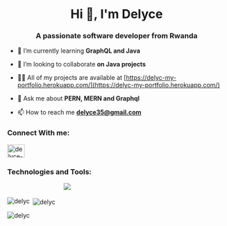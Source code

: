  <h1 align="center">Hi 👋, I'm Delyce</h1>
<h3 align="center">A passionate software developer from Rwanda</h3>

- 🌱 I’m currently learning **GraphQL and Java**

- 👯 I’m looking to collaborate **on Java projects**

- 👨‍💻 All of my projects are available at [https://delyc-my-portfolio.herokuapp.com/](https://delyc-my-portfolio.herokuapp.com/)

- 💬 Ask me about **PERN, MERN and Graphql**

- 📫 How to reach me **delyce35@gmail.com** 


</p>

<h3 align="left">Connect With me:</h3>
<a href="https://linkedin.com/in/delyce-twizeyimana" target="blank"><img align="center" src="https://raw.githubusercontent.com/rahuldkjain/github-profile-readme-generator/master/src/images/icons/Social/linked-in-alt.svg" alt="delyce-twizeyimana" height="30" width="40" /></a>


<h3 align="left">Technologies and Tools:</h3>
<p align="left">
    <img src="	https://img.shields.io/badge/React-20232A?style=for-the-badge&logo=react&logoColor=61DAFB" alt="" />
    <img src="https://img.shields.io/badge/JavaScript-323330?style=for-the-badge&logo=javascript&logoColor=F7DF1E" alt="" />
    <img src="https://img.shields.io/badge/Node.js-339933?style=for-the-badge&logo=nodedotjs&logoColor=white" alt="" />
    <img src="https://img.shields.io/badge/nuxt.js-00C58E?style=for-the-badge&logo=nuxtdotjs&logoColor=white" alt="" />
    <img src="https://img.shields.io/badge/GraphQl-E10098?style=for-the-badge&logo=graphql&logoColor=white" alt="" />
    <img src="https://img.shields.io/badge/Apollo%20GraphQL-311C87?&style=for-the-badge&logo=Apollo%20GraphQL&logoColor=white" alt="" />
    <img src="https://img.shields.io/badge/next.js-000000?style=for-the-badge&logo=nextdotjs&logoColor=white" alt="" />
    <img src="https://img.shields.io/badge/Python-FFD43B?style=for-the-badge&logo=python&logoColor=blue" alt="" />
    <img src="https://img.shields.io/badge/Docker-2CA5E0?style=for-the-badge&logo=docker&logoColor=white" alt="" />
    <img src="https://img.shields.io/badge/chai-A30701?style=for-the-badge&logo=chai&logoColor=white" alt="" />
    <img src="https://img.shields.io/badge/firebase-ffca28?style=for-the-badge&logo=firebase&logoColor=black" alt="" />
    <img src="https://img.shields.io/badge/Babel-F9DC3E?style=for-the-badge&logo=babel&logoColor=white" alt="" />
    <img src="https://img.shields.io/badge/Express.js-000000?style=for-the-badge&logo=express&logoColor=white" alt="" />
    <img src="https://img.shields.io/badge/Jest-C21325?style=for-the-badge&logo=jest&logoColor=white" alt="" />
    <img src="https://img.shields.io/badge/GitHub%20Pages-222222?style=for-the-badge&logo=GitHub%20Pages&logoColor=white" alt="" />
    <img src="	https://img.shields.io/badge/Mocha-8D6748?style=for-the-badge&logo=Mocha&logoColor=white" alt="" />
    <img src="https://img.shields.io/badge/Material%20UI-007FFF?style=for-the-badge&logo=mui&logoColor=white" alt="" />
    <img src="https://img.shields.io/badge/Markdown-000000?style=for-the-badge&logo=markdown&logoColor=white" alt="" />
    <img src="https://img.shields.io/badge/kubernetes-326ce5.svg?&style=for-the-badge&logo=kubernetes&logoColor=white" alt="" />
    <img src="https://img.shields.io/badge/npm-CB3837?style=for-the-badge&logo=npm&logoColor=white" alt="" />
    <img src="https://img.shields.io/badge/Postman-FF6C37?style=for-the-badge&logo=Postman&logoColor=white" alt="" />
    <img src="https://img.shields.io/badge/json-5E5C5C?style=for-the-badge&logo=json&logoColor=white" alt="" />
    <img src="https://img.shields.io/badge/HTML5-E34F26?style=for-the-badge&logo=html5&logoColor=white" alt="" />
    <img src="https://img.shields.io/badge/Redux-593D88?style=for-the-badge&logo=redux&logoColor=white" alt="" />
    <img src="https://img.shields.io/badge/Socket.io-010101?&style=for-the-badge&logo=Socket.io&logoColor=white" alt="" />
    <img src="https://img.shields.io/badge/strapi-2e7eea?style=for-the-badge&logo=strapi&logoColor=white" alt="" />
    <img src="	https://img.shields.io/badge/Sass-CC6699?style=for-the-badge&logo=sass&logoColor=white" alt="" />
    <img src="https://img.shields.io/badge/Swagger-85EA2D?style=for-the-badge&logo=Swagger&logoColor=white" alt="" />
    <img src="https://img.shields.io/badge/Tailwind_CSS-38B2AC?style=for-the-badge&logo=tailwind-css&logoColor=white" alt="" />
    <img src="https://img.shields.io/badge/Stripe-626CD9?style=for-the-badge&logo=Stripe&logoColor=white" alt="" />
    <img src="https://img.shields.io/badge/Webpack-8DD6F9?style=for-the-badge&logo=Webpack&logoColor=white" alt="" />
    <img src="https://img.shields.io/badge/GIT-E44C30?style=for-the-badge&logo=git&logoColor=white" alt="" />
    <img src="https://img.shields.io/badge/GitLab-330F63?style=for-the-badge&logo=gitlab&logoColor=white" alt="" />
    <img src="https://img.shields.io/badge/Jira-0052CC?style=for-the-badge&logo=Jira&logoColor=white" />

<img src="https://img.shields.io/badge/Trello-0052CC?style=for-the-badge&logo=trello&logoColor=white" alt="" />
<img src="	https://img.shields.io/badge/PostgreSQL-316192?style=for-the-badge&logo=postgresql&logoColor=white" alt="" />
<img src="https://img.shields.io/badge/MySQL-005C84?style=for-the-badge&logo=mysql&logoColor=white" alt="" />
<img src="	https://img.shields.io/badge/MongoDB-4EA94B?style=for-the-badge&logo=mongodb&logoColor=white" alt="" />
<img src="https://img.shields.io/badge/Heroku-430098?style=for-the-badge&logo=heroku&logoColor=white" alt="" />
<img src="https://img.shields.io/badge/GitHub_Actions-2088FF?style=for-the-badge&logo=github-actions&logoColor=white" alt="" />
<img src="https://img.shields.io/badge/circleci-343434?style=for-the-badge&logo=circleci&logoColor=white" alt="" />



<p><img align="left" src="https://github-readme-stats.vercel.app/api/top-langs?username=delyc&show_icons=true&locale=en&layout=compact" alt="delyc" /></p>

<p>&nbsp;<img align="center" src="https://github-readme-stats.vercel.app/api?username=delyc&show_icons=true&locale=en" alt="delyc" /></p>

<p><img align="center" src="https://github-readme-streak-stats.herokuapp.com/?user=delyc&" alt="delyc" /></p>
